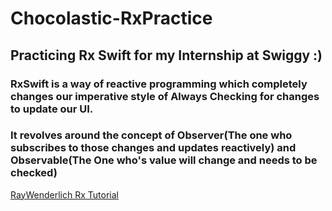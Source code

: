 # Chocolastic-RxPractice
 ## Practicing Rx Swift for my Internship at Swiggy :)
 ### RxSwift is a way of reactive programming which completely changes our imperative style of Always Checking for changes to update our UI.
 ### It revolves around the concept of Observer(The one who subscribes to those changes and updates reactively) and Observable(The One who's value will change and needs to be checked)
 [RayWenderlich Rx Tutorial](https://www.raywenderlich.com/1228891-getting-started-with-rxswift-and-rxcocoa)
